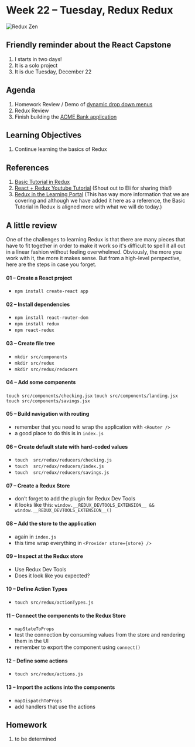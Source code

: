 # Week 22 – Tuesday, Redux Redux

![Redux Zen](https://media.giphy.com/media/YA6dmVW0gfIw8/giphy.gif)

## Friendly reminder about the React Capstone
1. I starts in two days!
1. It is a solo project
1. It is due Tuesday, December 22

## Agenda
1. Homework Review / Demo of [dynamic drop down menus](../../../week21/3-saturday/homework/README.md)
1. Redux Review
1. Finish building the [ACME Bank application](../../../week21/3-saturday/class/acme-bank)

## Learning Objectives
1. Continue learning the basics of Redux

## References
1. [Basic Tutorial in Redux](https://react-redux.js.org/introduction/basic-tutorial)
1. [React + Redux Youtube Tutorial](https://www.youtube.com/playlist?list=PLoYCgNOIyGADILc3iUJzygCqC8Tt3bRXt) (Shout out to Eli for sharing this!)
1. [Redux in the Learning Portal](https://learn.digitalcrafts.com/flex/#_20-redux) (This has way more information that we are covering and although we have added it here as a reference, the Basic Tutorial in Redux is aligned more with what we will do today.)

## A little review
One of the challenges to learning Redux is that there are many pieces that have to fit together in order to make it work so it's difficult to spell it all out in a linear fashion without feeling overwhelmed. Obviously, the more you work with it, the more it makes sense. But from a high-level perspective, here are the steps in case you forget.

#### 01 – Create a React project
* `npm install create-react app`

#### 02 – Install dependencies
* `npm install react-router-dom`
* `npm install redux`
* `npm react-redux`

#### 03 – Create file tree
* `mkdir src/components`
* `mkdir src/redux`
* `mkdir src/redux/reducers`

#### 04 – Add some components
`touch src/components/checking.jsx`
`touch src/components/landing.jsx`
`touch src/components/savings.jsx`

#### 05 – Build navigation with routing
* remember that you need to wrap the application with `<Router />`
* a good place to do this is in `index.js`

#### 06 – Create default state with hard-coded values
* `touch  src/redux/reducers/checking.js`
* `touch  src/redux/reducers/index.js`
* `touch  src/redux/reducers/savings.js`

#### 07 – Create a Redux Store
* don’t forget to add the plugin for Redux Dev Tools
* it looks like this: `window.__REDUX_DEVTOOLS_EXTENSION__ && window.__REDUX_DEVTOOLS_EXTENSION__()`

#### 08 – Add the store to the application
* again in `index.js`
* this time wrap everything in `<Provider store={store} />`

#### 09 – Inspect at the Redux store
* Use Redux Dev Tools
* Does it look like you expected?

#### 10 – Define Action Types
* `touch src/redux/actionTypes.js`

#### 11 – Connect the components to the Redux Store
* `mapStateToProps`
* test the connection by consuming values from the store and rendering them in the UI
* remember to export the component using `connect()`

#### 12 – Define some actions
* `touch src/redux/actions.js`

#### 13 – Import the actions into the components
* `mapDispatchToProps`
* add handlers that use the actions

## Homework
1. to be determined
